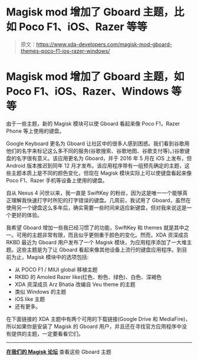 # Magisk mod 增加了 Gboard 主题，比如 Poco F1、iOS、Razer 等等

> 原文：<https://www.xda-developers.com/magisk-mod-gboard-themes-poco-f1-ios-razer-windows/>

# Magisk mod 增加了 Gboard 主题，如 Poco F1、iOS、Razer、Windows 等等

由于一些主题，新的 Magisk 模块可以使 Gboard 看起来像 Poco F1，Razer Phone 等上使用的键盘。

Google Keyboard 更名为 Gboard 让社区中的很多人感到困惑。我们看到谷歌用他们的名字来标记这么多不同的服务(谷歌搜索、谷歌地图、谷歌支付等)。)谷歌键盘的名字很有意义。该应用更名为 Gboard，并于 2016 年 5 月在 iOS 上发布，但 Android 版本推迟到同年 12 月才发布。该应用程序带有一组预先确定的主题，这些主题本质上是不同的颜色变化，但现在 Magisk 模块实际上可以使键盘看起来像 Poco F1、Razer 手机等设备上使用的键盘。

自从 Nexus 4 问世以来，我一直是 SwiftKey 的粉丝，因为这是唯一一个能够真正理解我快速打字时所犯的打字错误的键盘。几周前，我试用了 Gboard，虽然在使用另一个键盘这么多年后，确实需要一些时间来适应新键盘，但对我来说这是一个更好的体验。

我希望 Gboard 增加一些我已经习惯了的功能，SwiftKey 和 themes 就是其中之一。可用的主题非常有限，而且似乎更侧重于颜色的变化。然而，XDA 资深成员 RKBD 最近为 Gboard 用户发布了一个 Magisk 模块，为应用程序添加了一大堆主题。这些主题是为了让 Gboard 看起来像其他设备上流行的键盘应用程序。到目前为止，Magisk 模块中的选项包括:

*   从 POCO F1 / MIUI global 移植主题
*   RKBD 的 Amoled Razer like(红色、粉色、绿色)、白色、深褐色
*   XDA 资深成员 Arz Bhatia 改编自 Veu theme 的主题
*   类似 Windows 的主题
*   iOS like 主题
*   还有更多。

在下面链接的 XDA 主题中有两个可用的下载链接(Google Drive 和 MediaFire)，所以如果你是安装了 Magisk 的 Gboard 用户，并且还在寻找官方应用程序中没有提供的主题，一定要看看它们。

* * *

[**在我们的 Magisk 论坛**](https://forum.xda-developers.com/apps/magisk/module-gboard-themes-themes-gboard-t3840354) 查看这些 Gboard 主题